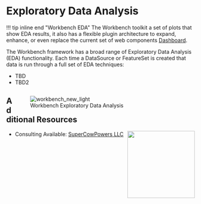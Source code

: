 # Exploratory Data Analysis

!!! tip inline end "Workbench EDA"
    The Workbench toolkit a set of plots that show EDA results, it also has a flexible plugin architecture to expand, enhance, or even replace the current set of web components [Dashboard](../aws_setup/dashboard_stack.md).
 
The Workbench framework has a broad range of Exploratory Data Analysis (EDA) functionality. Each time a DataSource or FeatureSet is created that data is run through a full set of EDA techniques:

- TBD
- TBD2

<figure style="float: right; width: 400px;">
<img alt="workbench_new_light" src="https://github.com/SuperCowPowers/workbench/assets/4806709/5f8b32a2-ed72-45f2-bd96-91b7bbbccff4">
<figcaption>Workbench Exploratory Data Analysis</figcaption>
</figure>

## Additional Resources

<img align="right" src="../../images/scp.png" width="180">

- Consulting Available: [SuperCowPowers LLC](https://www.supercowpowers.com)

